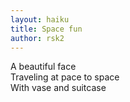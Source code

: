 ```yaml
---
layout: haiku
title: Space fun
author: rsk2
---
```


A beautiful face <br>
Traveling at pace to space <br>
With vase and suitcase <br>
